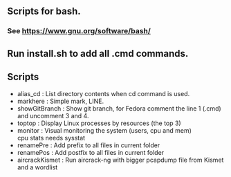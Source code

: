 ## Scripts for bash.  
### See https://www.gnu.org/software/bash/  
  
## Run install.sh to add all .cmd commands.    
  
## Scripts  
*  alias_cd : List directory contents when cd command is used.  
*  markhere : Simple mark, LINE.  
*  showGitBranch : Show git branch, for Fedora comment the line 1 (.cmd)  
and uncomment 3 and 4.  
*  toptop : Display Linux processes by resources (the top 3)  
*  monitor : Visual monitoring the system (users, cpu and mem)  
cpu stats needs sysstat   
*  renamePre : Add prefix to all files in current folder  
*  renamePos : Add postfix to all files in current folder  
*  aircrackKismet : Run aircrack-ng with bigger pcapdump file from Kismet and a wordlist  
 
